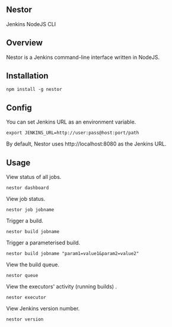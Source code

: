 Nestor
------

Jenkins NodeJS CLI

Overview
--------

Nestor is a Jenkins command-line interface written in NodeJS.

Installation
------------

    npm install -g nestor

Config
------

You can set Jenkins URL as an environment variable.

    export JENKINS_URL=http://user:pass@host:port/path

By default, Nestor uses http://localhost:8080 as the Jenkins URL.

Usage
-----

View status of all jobs.

    nestor dashboard

View job status.

    nestor job jobname

Trigger a build.

    nestor build jobname

Trigger a parameterised build.

    nestor build jobname "param1=value1&param2=value2"

View the build queue.

    nestor queue

View the executors' activity (running builds) .

    nestor executor

View Jenkins version number.

    nestor version
    